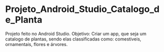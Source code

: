 # Projeto_Android_Studio_Catalogo_de_Planta
Projeto feito no Android Studio. 
Objetivo: Criar um app, que seja um catalogo de plantas, sendo elas classificadas como: comestiveis, ornamentais, flores e árvores.





